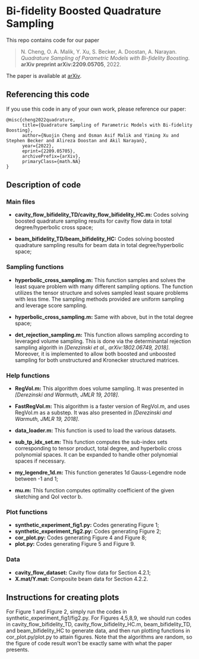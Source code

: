 # Bi-fidelity Boosted Quadrature Sampling

This repo contains code for our paper 
> N. Cheng, O. A. Malik, Y. Xu, S. Becker, A. Doostan, A. Narayan.
> *Quadrature Sampling of Parametric Models with Bi-fidelity Boosting*.
> **arXiv preprint arXiv:2209.05705**,
> 2022.

The paper is available at [arXiv](https://arxiv.org/abs/2209.05705).

## Referencing this code

If you use this code in any of your own work, please reference our paper:
```
@misc{cheng2022quadrature,
      title={Quadrature Sampling of Parametric Models with Bi-fidelity Boosting}, 
      author={Nuojin Cheng and Osman Asif Malik and Yiming Xu and Stephen Becker and Alireza Doostan and Akil Narayan},
      year={2022},
      eprint={2209.05705},
      archivePrefix={arXiv},
      primaryClass={math.NA}
}
```

## Description of code

### Main files
- **cavity\_flow\_bifidelity\_TD/cavity\_flow\_bifidelity\_HC.m:** Codes solving boosted quadrature sampling results for cavity flow data in total degree/hyperbolic cross space;

- **beam\_bifidelity\_TD/beam\_bifidelity\_HC:** Codes solving boosted quadrature sampling results for beam data in total degree/hyperbolic space;

### Sampling functions 

- **hyperbolic\_cross\_sampling.m:** This function samples and solves the least square problem with many different sampling options. The function utilizes the tensor structure and solves sampled least square problems with less time. The sampling methods provided are uniform sampling and leverage score sampling. 

- **hyperbolic\_cross\_sampling.m:** Same with above, but in the total degree space;

- **det\_rejection\_sampling.m:** This function allows sampling according to leveraged volume sampling. This is done via the determinantal rejection sampling algorith in *[Derezinski et al., arXiv:1802.06749, 2018]*. Moreover, it is implemented to allow both boosted and unboosted sampling for both unstructured and Kronecker structured matrices.

### Help functions

- **RegVol.m:** This algorithm does volume sampling. It was presented in *[Derezinski and Warmuth, JMLR 19, 2018]*.

- **FastRegVol.m:** This algorithm is a faster version of RegVol.m, and uses RegVol.m as a substep. It was also presented in *[Derezinski and Warmuth, JMLR 19, 2018]*.

- **data_loader.m:** This function is used to load the various datasets.

- **sub\_tp\_idx\_set.m:** This function computes the sub-index sets corresponding to tensor product, total degree, and hyperbolic cross polynomial spaces. It can be expanded to handle other polynomial spaces if necessary.

- **my\_legendre\_1d.m:** This function generates 1d Gauss-Legendre node between -1 and 1;

- **mu.m:** This function computes optimality coefficient of the given sketching and QoI vector b.

### Plot functions

- **synthetic\_experiment\_fig1.py:** Codes generating Figure 1;
- **synthetic\_experiment\_fig2.py:** Codes generating Figure 2;
- **cor\_plot.py:** Codes generating Figure 4 and Figure 8;
- **plot.py:** Codes generating Figure 5 and Figure 9.

### Data

- **cavity\_flow\_dataset:** Cavity flow data for Section 4.2.1;
- **X.mat/Y.mat:** Composite beam data for Section 4.2.2.


## Instructions for creating plots
For Figure 1 and Figure 2, simply run the codes in synthetic\_experiment\_fig1/fig2.py. For Figures 4,5,8,9, we should run codes in cavity\_flow\_bifidelity\_TD, cavity\_flow\_bifidelity\_HC.m, beam\_bifidelity\_TD, and beam\_bifidelity\_HC to generate data, and then run plotting functions in cor\_plot.py/plot.py to attain figures. 
Note that the algorithms are random, so the figure of code result won't be exactly same with what the paper presents.